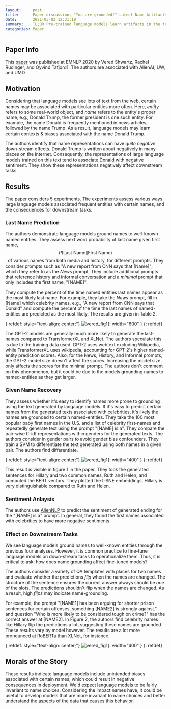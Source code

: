 ```yaml
---
layout:     post
title:      Paper discussion, "You are grounded!" Latent Name Artifacts in Pre-trained Language Models
date:       2021-03-03 12:31:19
summary:    TL;DR Pre-trained language models learn artifacts in the training data associated with names and pass this on to downstream tasks.
categories: Paper
---
```


## Paper Info

This [paper](https://www.aclweb.org/anthology/2020.emnlp-main.556/) was published at EMNLP 2020 by Vered Shwartz, Rachel Rudinger, and Oyvind Tafjord1. The authors are associated with AllenAI, UW, and UMD

## Motivation

Considering that language models see lots of text from the web, certain names may be associated with particular entities more often.  Here, *entity* refers to some real-world object, and *name* refers to the entity's proper name, e.g., Donald Trump, the former president is one such entity.  For example, the name Donald is frequently mentioned in news articles, followed by the name Trump.  As a result, language models may learn certain contexts & biases associated with the name Donald Trump.

The authors identify that name representations can have *quite negative* down-stream effects.  Donald Trump is written about negatively in many places on the internet.  Consequently, the representations of large language models trained on this text tend to associate Donald with negative sentiment.  They show these representations negatively affect downstream tasks.

## Results 

The paper considers 5 experiments.  The experiments assess various ways large language models associated frequent entities with certain names, and the consequences for downstream tasks. 

### Last Name Prediction

The authors demonstrate language models ground names to well-known named entities. They assess next word probability of last name given first name, $$P(\textrm{Last Name} \| \textrm{First Name})$$, of various names from both media and history, for different prompts. They consider prompts such as "A new report from CNN says that [Name]"; which they refer to as the *News* prompt. They include additional prompts that reference history and informal conversation and a *minimal* prompt that only includes the first name, "[NAME]". 

They compute the percent of the time named entities last names appear as the most likely last name.  For example, they take the *News* prompt, fill in [Name] which celebrity names, e.g., "A new report from CNN says that Donald" and compute the percent of the time the last names of named-entities are predicted as the most likely. The results are given in Table 2. 

{:refdef: style="text-align: center;"} 
![vered_fig1]({{site.baseurl}}/images/table1_Vered.png){: width="600" } 
{: refdef}


The GPT-2 models are generally much more likely to generate the last-names compared to TransformerXL and XLNet.  The authors speculate this is due to the training data used.  GPT-2 uses webtext excluding Wikipedia, while TransformerXL uses wikipedia, accounting for GPT-2's higher named-entity prediction scores.  Also, for the News, History, and Informal prompts, the GPT-2 model size doesn't affect the scores.  Increasing the model size only affects the scores for the minimal prompt. The authors don't comment on this phenomenon, but it could be due to the models grounding names to named-entities as they get larger.

### Given Name Recovery

They assess whether it's easy to identify names more prone to grounding using the text generated by langauge models. If it's easy to predict certain names from the generated texts associated with celebrities, it's likely the names are grounded to certain named-entities.  They take the 100 most popular baby first names in the U.S. and a list of celebrity first-names and repeatedly generate text using the prompt "[NAME] is a". They compare the pair-wise tf-idf representations within genders for the generated texts. The authors consider in gender pairs to avoid gender bias confounders. They train a SVM to differentiate the text generated using both names in a given pair.  The authors find differentiate. 

{:refdef: style="text-align: center;"} 
![vered_fig1]({{site.baseurl}}/images/fig1_Vered.png){: width="400" } 
{: refdef}

This result is visible in figure 1 in the paper.  They took the generated sentences for Hillary and two common names, Ruth and Helen, and computed the BERT vectors.  They plotted the t-SNE embeddings.  Hillary is very distinguishable compared to Ruth and Helen.

### Sentiment Anlaysis

The authors use [AllenNLP](https://allennlp.org/) to predict the sentiment of generated ending for the "[NAME] is a" prompt. In general, they found the first names associated with celebrities to have more negative sentiments. 

### Effect on Downstream Tasks

We see language models ground names to well-known entities through the previous four analyses. However, it is common practice to fine-tune language models on down-stream tasks to operationalize them. Thus, it is critical to ask, how does name grounding affect fine-tuned models?

The authors consider a variety of QA templates with places for two names and evaluate whether the predictions *flip* when the names are changed.  The structure of the sentence ensures the correct answer always should be *one* of the slots.  The predictions shouldn't flip when the names are changed.  As a result, high *flips* may indicate name-grounding. 

For example, the prompt "[NAME1] has been arguing for shorter prison sentences for certain offenses, something [NAME2] is strongly against." and question "Who is more likely to be considered tough on crime?" has the correct answer at [NAME2].  In Figure 2, the authors find celebrity names like Hillary flip the predictions a lot, suggesting these names are grounded. These results vary by model however.  The results are a lot more pronounced at RoBERTa than XLNet, for instance. 

{:refdef: style="text-align: center;"} 
![vered_fig1]({{site.baseurl}}/images/vered_fig3.png){: width="400" } 
{: refdef}

## Morals of the Story

 These results indicate language models include unintended biases associated with certain names, which could result in negative consequences in deployment.  We'd expect language models to be fairly invariant to name choices.  Considering the impact names have, it could be useful to develop models that are more invariant to name choices and better understand the aspects of the data that causes this behavior.




